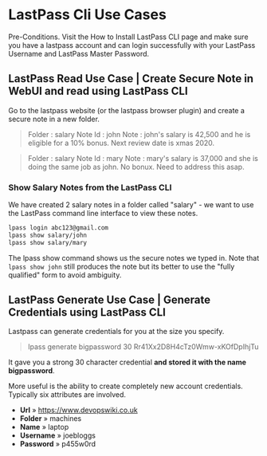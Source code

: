 
# LastPass Cli Use Cases

Pre-Conditions. Visit the How to Install LastPass CLI page and make sure you have a lastpass account and can login successfully with your LastPass Username and LastPass Master Password.

## LastPass Read Use Case | Create Secure Note in WebUI and read using LastPass CLI

Go to the lastpass website (or the lastpass browser plugin) and create a secure note in a new folder.

> Folder  : salary
> Note Id : john
> Note    : john's salary is 42,500 and he is eligible for a 10% bonus. Next review date is xmas 2020.

> Folder  : salary
> Note Id : mary
> Note    : mary's salary is 37,000 and she is doing the same job as john. No bonux. Need to address this asap.

### Show Salary Notes from the LastPass CLI

We have created 2 salary notes in a folder called "salary" - we want to use the LastPass command line interface to view these notes.

``` bash
lpass login abc123@gmail.com
lpass show salary/john
lpass show salary/mary
```

The lpass show command shows us the secure notes we typed in.
Note that `lpass show john` still produces the note but its better to use the "fully qualified" form to avoid ambiguity.


## LastPass Generate Use Case | Generate Credentials using LastPass CLI

Lastpass can generate credentials for you at the size you specify.

> lpass generate bigpassword 30
> Rr41Xx2D8H4cTz0Wmw-xKOfDpIhjTu

It gave you a strong 30 character credential **and stored it with the name bigpassword**.

More useful is the ability to create completely new account credentials. Typically six attributes are involved.

- **Url** &raquo; https://www.devopswiki.co.uk
- **Folder** &raquo; machines
- **Name** &raquo; laptop
- **Username** &raquo; joebloggs
- **Password** &raquo; p455w0rd

